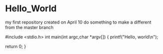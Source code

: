 # Hello_World
my first repository created on April 10       do something  to make a different from the master branch

#include <stdio.h>
int main(int argc,char *argv[])
{
  printf("Hello, world\n");

  return 0;
}
